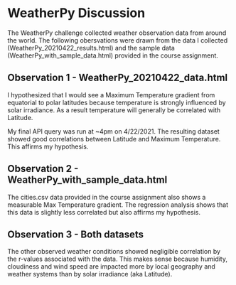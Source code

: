 # WeatherPy Discussion

The WeatherPy challenge collected weather observation data from around the world.  The following obersvations were drawn from the data I collected (WeatherPy_20210422_results.html) and the sample data (WeatherPy_with_sample_data.html) provided in the course assignment.

## Observation 1 - WeatherPy_20210422_data.html

I hypothesized that I would see a Maximum Temperature gradient from equatorial to polar latitudes because temperature is strongly influenced by solar irradiance.  As a result temperature will generally be correlated with Latitude.  

My final API query was run at ~4pm on 4/22/2021. The resulting dataset showed good correlations between Latitude and Maximum Temperature. This affirms my hypothesis.


## Observation 2 - WeatherPy_with_sample_data.html

The cities.csv data provided in the course assignment also shows a measurable Max Temperature gradient. The regression analysis shows that this data is slightly less correlated but also affirms my hypothesis.

## Observation 3 - Both datasets

The other observed weather conditions showed negligible correlation by the r-values associated with the data.  This makes sense because humidity, cloudiness and wind speed are impacted more by local geography and weather systems than by solar irradiance (aka Latitude). 